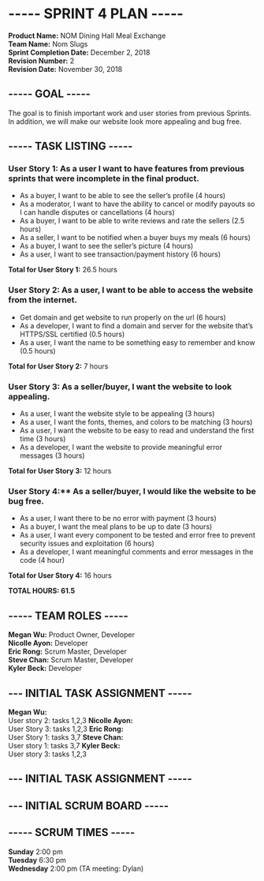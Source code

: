 # ----- SPRINT 4 PLAN -----
**Product Name:** NOM Dining Hall Meal Exchange  
**Team Name:** Nom Slugs  
**Sprint Completion Date:** December 2, 2018  
**Revision Number:** 2   
**Revision Date:** November 30, 2018


## ----- GOAL -----
The goal is to finish important work and user stories from previous Sprints. In addition, we will make our website look more appealing and bug free.

## ----- TASK LISTING -----
### User Story 1: As a user I want to have features from previous sprints that were incomplete in the final product.
  - As a buyer, I want to be able to see the seller’s profile (4 hours)
  - As a moderator, I want to have the ability to cancel or modify payouts so I can handle disputes or cancellations (4 hours)
  - As a buyer, I want to be able to write reviews and rate the sellers (2.5 hours)
  - As a seller, I want to be notified when a buyer buys my meals (6 hours)
  - As a buyer, I want to see the seller’s picture (4 hours)
  - As a user, I want to see transaction/payment history (6 hours)

**Total for User Story 1:** 26.5 hours

### User Story 2: As a user, I want to be able to access the website from the internet.
  - Get domain and get website to run properly on the url (6 hours)
  - As a developer, I want to find a domain and server for the website that’s HTTPS/SSL certified (0.5 hours)
  - As a user, I want the name to be something easy to remember and know (0.5 hours)

**Total for User Story 2:** 7 hours

### User Story 3: As a seller/buyer, I want the website to look appealing.
  - As a user, I want the website style to be appealing (3 hours)
  - As a user, I want the fonts, themes, and colors to be matching (3 hours)
  - As a user, I want the website to be easy to read and understand the first time (3 hours)
  - As a developer, I want the website to provide meaningful error messages (3 hours)

**Total for User Story 3:** 12 hours

### User Story 4:** As a seller/buyer, I would like the website to be bug free.

 - As a user, I want there to be no error with payment (3 hours)
 - As a buyer, I want the meal plans to be up to date (3 hours)
 - As a user, I want every component to be tested and error free to prevent security issues and exploitation (6 hours) 
 - As a developer, I want meaningful comments and error messages in the code (4 hour)

 **Total for User Story 4:** 16 hours
 
 **TOTAL HOURS: 61.5**
 
## ----- TEAM ROLES -----
**Megan Wu:**       Product Owner, Developer  
**Nicolle Ayon:**   Developer   
**Eric Rong:**      Scrum Master, Developer  
**Steve Chan:**     Scrum Master, Developer  
**Kyler Beck:**     Developer  


## --- INITIAL TASK ASSIGNMENT -----
**Megan Wu:**  
  User story 2: tasks 1,2,3
**Nicolle Ayon:**  
  User Story 3: tasks 1,2,3
**Eric Rong:**  
  User Story 1: tasks 3,7
**Steve Chan:**  
  User story 1: tasks 3,7
**Kyler Beck:**  
  User story 3: tasks 1,2,3

## --- INITIAL TASK ASSIGNMENT -----



## --- INITIAL SCRUM BOARD -----
    


## ----- SCRUM TIMES -----
**Sunday**    2:00 pm  
**Tuesday**   6:30 pm  
**Wednesday** 2:00 pm (TA meeting: Dylan)  

